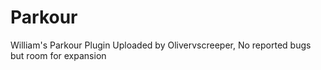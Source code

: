 Parkour
=======

William's Parkour Plugin
Uploaded by Olivervscreeper, No reported bugs but room for expansion
